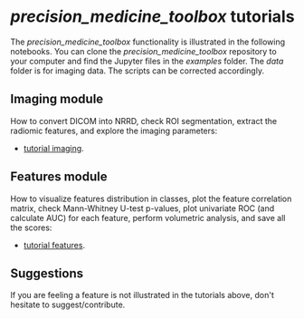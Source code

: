 # *precision_medicine_toolbox* tutorials
The *precision_medicine_toolbox* functionality is illustrated in the following notebooks. 
You can clone the *precision_medicine_toolbox* repository to your computer and find the Jupyter files 
in the *examples* folder. The *data* folder is for imaging data. 
The scripts can be corrected accordingly.
## Imaging module
How to convert DICOM into NRRD, check ROI segmentation, 
extract the radiomic features, and explore the imaging parameters:  

* [tutorial imaging](examples_imaging.md).
## Features module
How to visualize features distribution in classes, 
plot the feature correlation matrix, 
check Mann-Whitney U-test p-values, plot univariate ROC 
(and calculate AUC) for each feature, perform volumetric analysis, 
and save all the scores:

* [tutorial features](examples_features.md).
## Suggestions
If you are feeling a feature is not illustrated in the tutorials above, 
don't hesitate to suggest/contribute.
